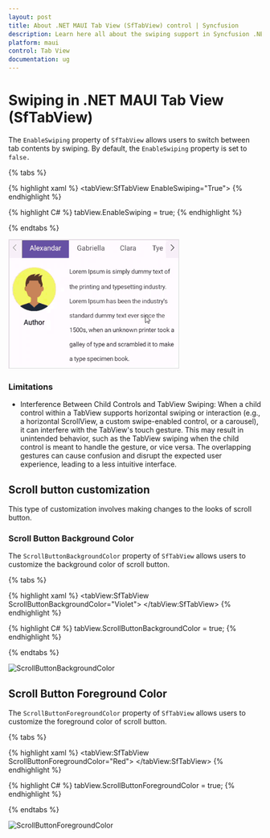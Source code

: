 ```yaml
---
layout: post
title: About .NET MAUI Tab View (SfTabView) control | Syncfusion
description: Learn here all about the swiping support in Syncfusion .NET MAUI Tab View (SfTabView) control and more.
platform: maui
control: Tab View
documentation: ug
---
```


# Swiping in .NET MAUI Tab View (SfTabView)

The `EnableSwiping` property of `SfTabView` allows users to switch between tab contents by swiping. By default, the `EnableSwiping` property is set to `false.`

{% tabs %}

{% highlight xaml %}
    <tabView:SfTabView EnableSwiping="True">
{% endhighlight %}

{% highlight C# %}
     tabView.EnableSwiping = true;
{% endhighlight %}

{% endtabs %}

![TabView EnableSwiping](images/tabview-swiping.gif)

### Limitations

* Interference Between Child Controls and TabView Swiping: When a child control within a TabView supports horizontal swiping or interaction (e.g., a horizontal ScrollView, a custom swipe-enabled control, or a carousel), it can interfere with the TabView's touch gesture. This may result in unintended behavior, such as the TabView swiping when the child control is meant to handle the gesture, or vice versa. The overlapping gestures can cause confusion and disrupt the expected user experience, leading to a less intuitive interface.

## Scroll button customization
This type of customization involves making changes to the looks of scroll button.

### Scroll Button Background Color

The `ScrollButtonBackgroundColor` property of `SfTabView` allows users to customize the background color of scroll button.

{% tabs %}

{% highlight xaml %}
    <tabView:SfTabView ScrollButtonBackgroundColor="Violet">
     </tabView:SfTabView>
{% endhighlight %}

{% highlight C# %}
     tabView.ScrollButtonBackgroundColor = true;
{% endhighlight %}

{% endtabs %}

![ScrollButtonBackgroundColor](images\ScrollButtonBackgroundColor.png)

## Scroll Button Foreground Color

The `ScrollButtonForegroundColor` property of `SfTabView` allows users to customize the foreground color of scroll button.

{% tabs %}

{% highlight xaml %}
    <tabView:SfTabView ScrollButtonForegroundColor="Red">
     </tabView:SfTabView>
{% endhighlight %}

{% highlight C# %}
     tabView.ScrollButtonForegroundColor = true;
{% endhighlight %}

{% endtabs %}

![ScrollButtonForegroundColor](images\ScrollButtonForegroundColor.png)
